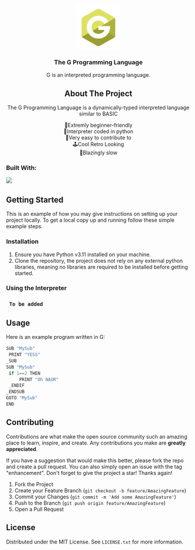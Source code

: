 <a name="readme-top"></a>

<!-- PROJECT LOGO -->
<br />
<div align="center">
  <img src="images/G.png" alt="Logo" width="120" height="120">
</a>

<h3 align="center">The G Programming Language</h3>

  <p align="center">
    G is an interpreted programming language.
    <br />

  </p>
</div>


<!-- ABOUT THE PROJECT -->
<h2 align="center">About The Project</h2>

<p align="center">The G Programming Language is a dynamically-typed interpreted language similar to BASIC</p>

<p align="center">
📖Extremly beginner-friendly<br>
🐍Interpreter coded in python<br>
📝Very easy to contribute to<br>
🕹️Cool Retro Looking<br>
🐌Blazingly slow<br>
</p>



### Built With:
 <img src="https://skillicons.dev/icons?i=py&perline=14" />




<!-- GETTING STARTED -->
## Getting Started

This is an example of how you may give instructions on setting up your project locally.
To get a local copy up and running follow these simple example steps.

### Installation

1. Ensure you have Python v3.11 installed on your machine.
2. Clone the repository, the project does not rely on any external python libraries, meaning no libraries are required to be installed before getting started.


### Using the Interpreter

### ``` To be added```



<!-- USAGE EXAMPLES -->
## Usage
Here is an example program written in G:
   ```js
SUB "MySub"
    PRINT "YESS"
_SUB
SUB "MySub"
    if 1==2 THEN
        PRINT "Oh NAUR"
    _ENDIF
_ENDSUB
GOTO "MySub"
END

   ```



<!-- CONTRIBUTING -->
## Contributing

Contributions are what make the open source community such an amazing place to learn, inspire, and create. Any contributions you make are **greatly appreciated**.

If you have a suggestion that would make this better, please fork the repo and create a pull request. You can also simply open an issue with the tag "enhancement".
Don't forget to give the project a star! Thanks again!

1. Fork the Project
2. Create your Feature Branch (`git checkout -b feature/AmazingFeature`)
3. Commit your Changes (`git commit -m 'Add some AmazingFeature'`)
4. Push to the Branch (`git push origin feature/AmazingFeature`)
5. Open a Pull Request




<!-- LICENSE -->
## License

Distributed under the MIT License. See `LICENSE.txt` for more information.

   